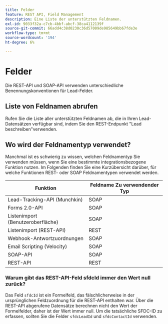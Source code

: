 ```yaml
---
title: Felder
feature: REST API, Field Management
description: Eine Liste der unterstützten Feldnamen.
exl-id: 9033f32a-c7cb-4bbf-abcf-38ca4112139f
source-git-commit: 66add4c38d0230c36d57009de985649bb67fde3e
workflow-type: tm+mt
source-wordcount: '194'
ht-degree: 6%

---
```


# Felder

Die REST-API und SOAP-API verwenden unterschiedliche Benennungskonventionen für Lead-Felder.

## Liste von Feldnamen abrufen

Rufen Sie die Liste aller unterstützten Feldnamen ab, die in Ihren Lead-Datensätzen verfügbar sind, indem Sie den REST-Endpunkt &quot;Lead beschreiben&quot;verwenden.

## Wo wird der Feldnamentyp verwendet?

Manchmal ist es schwierig zu wissen, welchen Feldnamentyp Sie verwenden müssen, wenn Sie eine bestimmte integrationsbezogene Funktion nutzen. Im Folgenden finden Sie eine Kurzübersicht darüber, für welche Funktionen REST- oder SOAP Feldnamentypen verwendet werden.

| Funktion | Feldname Zu verwendender Typ |
|--- |--- |
| Lead-Tracking-API (Munchkin) | SOAP |
| Forms 2.0-API | SOAP |
| Listenimport (Benutzeroberfläche) | SOAP |
| Listenimport (REST-API) | REST |
| Webhook-Antwortzuordnungen | SOAP |
| Email Scripting (Velocity) | SOAP |
| SOAP-API | SOAP |
| REST-API | REST |

### Warum gibt das REST-API-Feld sfdcId immer den Wert null zurück?

Das Feld `sfdcId` ist ein Formelfeld, das fälschlicherweise in der ursprünglichen Feldzuordnung für die REST-API enthalten war. Über die REST-API abgerufene Datensätze berechnen nicht den Wert der Formelfelder, daher ist der Wert immer null. Um die tatsächliche SFDC-ID zu erfassen, sollten Sie die Felder `sfdcLeadId` und `sfdcContactId` verwenden.
